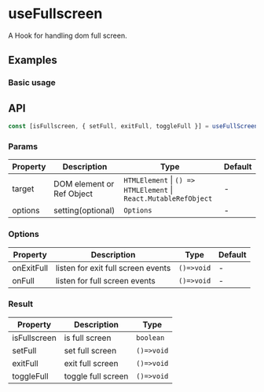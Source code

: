 # useFullscreen

A Hook for handling dom full screen.

## Examples

### Basic usage

<demo src="./demo/demo1.vue" language="vue" ></demo>

<demo src="./demo/demo2.vue" language="vue" ></demo>

## API

```typescript
const [isFullscreen, { setFull, exitFull, toggleFull }] = useFullScreen(target, options?:Options);
```

### Params

| Property | Description               | Type                                                             | Default |
| -------- | ------------------------- | ---------------------------------------------------------------- | ------- |
| target   | DOM element or Ref Object | `HTMLElement` \| `() => HTMLElement` \| `React.MutableRefObject` | -       |
| options  | setting(optional)         | `Options`                                                        | -       |

### Options

| Property   | Description                        | Type       | Default |
| ---------- | ---------------------------------- | ---------- | ------- |
| onExitFull | listen for exit full screen events | `()=>void` | -       |
| onFull     | listen for full screen events      | `()=>void` | -       |

### Result

| Property     | Description        | Type       |
| ------------ | ------------------ | ---------- |
| isFullscreen | is full screen     | `boolean`  |
| setFull      | set full screen    | `()=>void` |
| exitFull     | exit full screen   | `()=>void` |
| toggleFull   | toggle full screen | `()=>void` |

